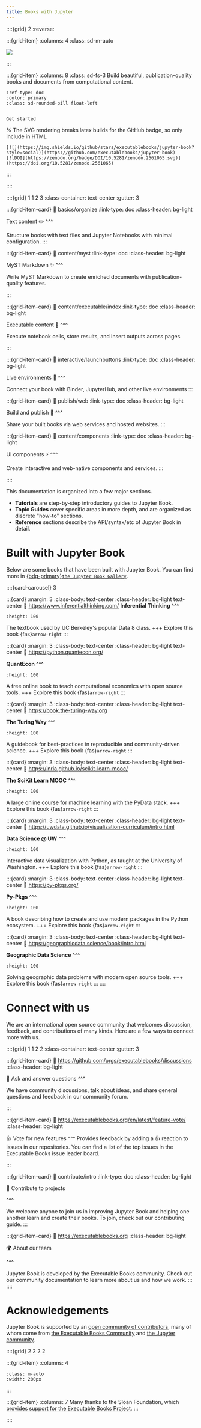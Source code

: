 ```yaml
---
title: Books with Jupyter
---
```


::::{grid} 2
:reverse:

:::{grid-item}
:columns: 4
:class: sd-m-auto

<img src="images/logo-square.svg" />

:::

:::{grid-item}
:columns: 8
:class: sd-fs-3
Build beautiful, publication-quality books and documents from computational content.

```{button-ref} start/your-first-book
:ref-type: doc
:color: primary
:class: sd-rounded-pill float-left


Get started
```

% The SVG rendering breaks latex builds for the GitHub badge, so only include in HTML
```{only} html
[![](https://img.shields.io/github/stars/executablebooks/jupyter-book?style=social)](https://github.com/executablebooks/jupyter-book)
[![DOI](https://zenodo.org/badge/DOI/10.5281/zenodo.2561065.svg)](https://doi.org/10.5281/zenodo.2561065)
```

:::

::::

::::{grid} 1 1 2 3
:class-container: text-center
:gutter: 3

:::{grid-item-card}
:link: basics/organize
:link-type: doc
:class-header: bg-light

Text content ✏️
^^^

Structure books with text files and Jupyter Notebooks with minimal configuration.
:::

:::{grid-item-card}
:link: content/myst
:link-type: doc
:class-header: bg-light

MyST Markdown ✨
^^^

Write MyST Markdown to create enriched documents with publication-quality features.

:::

:::{grid-item-card}
:link: content/executable/index
:link-type: doc
:class-header: bg-light

Executable content 🔁
^^^

Execute notebook cells, store results, and insert outputs across pages.

:::

:::{grid-item-card}
:link: interactive/launchbuttons
:link-type: doc
:class-header: bg-light

Live environments 🚀
^^^

Connect your book with Binder, JupyterHub, and other live environments
:::

:::{grid-item-card}
:link: publish/web
:link-type: doc
:class-header: bg-light

Build and publish 🎁
^^^

Share your built books via web services and hosted websites.
:::

:::{grid-item-card}
:link: content/components
:link-type: doc
:class-header: bg-light

UI components ⚡
^^^

Create interactive and web-native components and services.
:::

::::

This documentation is organized into a few major sections.

- **Tutorials** are step-by-step introductory guides to Jupyter Book.
- **Topic Guides** cover specific areas in more depth, and are organized as discrete "how-to" sections.
- **Reference** sections describe the API/syntax/etc of Jupyter Book in detail.

# Built with Jupyter Book

Below are some books that have been built with Jupyter Book.
You can find more in [{bdg-primary}`the Jupyter Book Gallery`](https://executablebooks.org/en/latest/gallery/).


::::{card-carousel} 3

:::{card}
:margin: 3
:class-body: text-center
:class-header: bg-light text-center
:link: https://www.inferentialthinking.com/
**Inferential Thinking**
^^^
```{image} https://inferentialthinking.com/_static/favicon.png
:height: 100
```

The textbook used by UC Berkeley's popular Data 8 class.
+++
Explore this book {fas}`arrow-right`
:::

:::{card}
:margin: 3
:class-body: text-center
:class-header: bg-light text-center
:link: https://python.quantecon.org/

**QuantEcon**
^^^
```{image} https://python.quantecon.org/_static/qe-logo-large.png
:height: 100
```

A free online book to teach computational economics with open source tools.
+++
Explore this book {fas}`arrow-right`
:::

:::{card}
:margin: 3
:class-body: text-center
:class-header: bg-light text-center
:link: https://book.the-turing-way.org

**The Turing Way**
^^^
```{image} https://raw.githubusercontent.com/the-turing-way/the-turing-way/HEAD/book/website/figures/logo-detail-with-text.svg
:height: 100
```

A guidebook for best-practices in reproducible and community-driven science.
+++
Explore this book {fas}`arrow-right`
:::

:::{card}
:margin: 3
:class-body: text-center
:class-header: bg-light text-center
:link: https://inria.github.io/scikit-learn-mooc/

**The SciKit Learn MOOC**
^^^
```{image} https://inria.github.io/scikit-learn-mooc/_static/scikit-learn-logo.png
:height: 100
```

A large online course for machine learning with the PyData stack.
+++
Explore this book {fas}`arrow-right`
:::

:::{card}
:margin: 3
:class-body: text-center
:class-header: bg-light text-center
:link: https://uwdata.github.io/visualization-curriculum/intro.html

**Data Science @ UW**
^^^
```{image} https://uwdata.github.io/visualization-curriculum/_static/altair-hist.png
:height: 100
```

Interactive data visualization with Python, as taught at the University of Washington.
+++
Explore this book {fas}`arrow-right`
:::

:::{card}
:margin: 3
:class-body: text-center
:class-header: bg-light text-center
:link: https://py-pkgs.org/

**Py-Pkgs**
^^^
```{image} https://d33wubrfki0l68.cloudfront.net/9ff174183b5af5c3a177bfccd4796454883bc1f7/86cde/_static/py-pkgs-hex.png
:height: 100
```

A book describing how to create and use modern packages in the Python ecosystem.
+++
Explore this book {fas}`arrow-right`
:::

:::{card}
:margin: 3
:class-body: text-center
:class-header: bg-light text-center
:link: https://geographicdata.science/book/intro.html

**Geographic Data Science**
^^^
```{image} https://geographicdata.science/book/_static/logo.png
:height: 100
```

Solving geographic data problems with modern open source tools.
+++
Explore this book {fas}`arrow-right`
:::
::::


# Connect with us

We are an international open source community that welcomes discussion, feedback, and contributions of many kinds.
Here are a few ways to connect more with us.

::::{grid} 1 1 2 2
:class-container: text-center
:gutter: 3

:::{grid-item-card}
:link: https://github.com/orgs/executablebooks/discussions
:class-header: bg-light

💬 Ask and answer questions
^^^

We have community discussions, talk about ideas, and share general questions and feedback in our community forum.

:::

:::{grid-item-card}
:link: https://executablebooks.org/en/latest/feature-vote/
:class-header: bg-light

👍 Vote for new features
^^^
Provides feedback by adding a 👍 reaction to issues in our repositories.
You can find a list of the top issues in the Executable Books issue leader board.

:::

:::{grid-item-card}
:link: contribute/intro
:link-type: doc
:class-header: bg-light

🙌 Contribute to projects

^^^

We welcome anyone to join us in improving Jupyter Book and helping one another learn and create their books.
To join, check out our contributing guide.
:::

:::{grid-item-card}
:link: https://executablebooks.org
:class-header: bg-light

🌍 About our team

^^^

Jupyter Book is developed by the Executable Books community.
Check out our community documentation to learn more about us and how we work.
:::
::::


# Acknowledgements

Jupyter Book is supported by an [open community of contributors](https://github.com/executablebooks/jupyter-book/graphs/contributors), many of whom come from [the Executable Books Community](https://executablebooks.org) and [the Jupyter community](https://jupyter.org/community).

::::{grid} 2 2 2 2

:::{grid-item}
:columns: 4

```{image} https://sloan.org/storage/app/media/uploaded-files/Logo-1B-SMALL-Gold-Blue.png
:class: m-auto
:width: 200px
```

:::

:::{grid-item}
:columns: 7
Many thanks to the Sloan Foundation, which [provides support for the Executable Books Project](https://sloan.org/grant-detail/9231).
:::

::::
